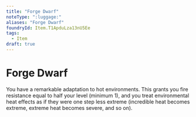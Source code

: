 ```yaml
---
title: "Forge Dwarf"
noteType: ":luggage:"
aliases: "Forge Dwarf"
foundryId: Item.T1ApduLza13nU5Ee
tags:
  - Item
draft: true
---
```


# Forge Dwarf

You have a remarkable adaptation to hot environments. This grants you fire resistance equal to half your level (minimum 1), and you treat environmental heat effects as if they were one step less extreme (incredible heat becomes extreme, extreme heat becomes severe, and so on).
